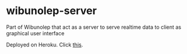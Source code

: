 # wibunolep-server
Part of Wibunolep that act as a server to serve realtime data to client as graphical user interface

Deployed on Heroku. Click [this](http://wibunolep-server.herokuapp.com).
